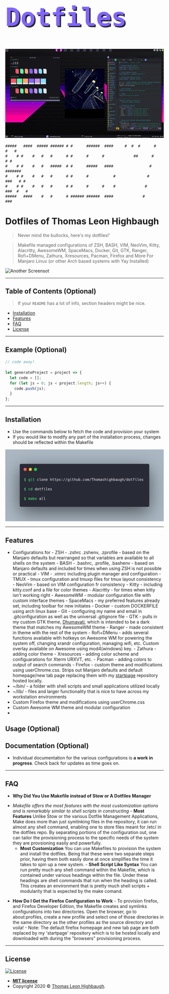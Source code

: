 <h1 style="color:#8265ff; text-shadow:0.25rem 0.25rem #24262D;font-family:monospace; Font-size: 5rem;">Dotfiles</h1>

![Screenshot of my desktop](screenshot/1.png)

```
#####   ####  ##### ###### # #      ######  ####     #  #  #      #       #   #
#    # #    #   #   #      # #      #      #             ##      #         # #
#    # #    #   #   #####  # #      #####   ####                #        #######
#    # #    #   #   #      # #      #           #              #     ###   # #
#    # #    #   #   #      # #      #      #    #             #      ###  #   #
#####   ####    #   #      # ###### ######  ####             #       ###
```

# Dotfiles of Thomas Leon Highbaugh

> Never mind the bullocks, here's my dotfiles!'

> Makefile managed configurations of ZSH, BASH, VIM, NeoVim, Kitty, Alacritty, AwesomeWM, SpaceMacs, Docker, Git, GTK, Ranger, Rofi+DMenu, Zathura, Xresources, Pacman, Firefox and More
> For Manjaro Linux (or other Arch based systems with Yay Installed)

![Another Screensot](screenshot/2.png)

---

## Table of Contents (Optional)

> If your `README` has a lot of info, section headers might be nice.

- [Installation](#installation)
- [Features](#features)
- [FAQ](#faq)
- [License](#license)

---

## Example (Optional)

```javascript
// code away!

let generateProject = project => {
  let code = [];
  for (let js = 0; js < project.length; js++) {
    code.push(js);
  }
};
```

---

## Installation

- Use the commands below to fetch the code and provision your system
- If you would like to modify any part of the installation process, changes should be reflected within the Makefile

![Set Up Commands](<screenshot/carbon(1).png>)

---

## Features

- Configurations for - ZSH - .zshrc .zshenv, .zprofile - based on the Manjaro defaults but rearranged so that variables are available to all shells on the system - BASH - .bashrc, .profile, .bashenv - based on Manjaro defaults and included for times when using ZSH is not possible or practical - VIM - .vimrc including plugin manager and configuration - TMUX - tmux configuration and tmuxp files for tmux layout consistency - NeoVim - based on VIM configuration fr consistency - Kitty - including kitty.conf and a file for color themes - Alacritty - for times when kitty isn't working right - AwesomeWM - modular configuration file with custom interface themes - SpaceMacs - my preferred features already set, including toolbar for new initiates - Docker - custom DOCKERFILE using arch linux base - Git - configuring my name and email in .gitconfiguration as well as the universal .gitignore file - GTK - pulls in my custom GTK theme, [Dhumavati](https://github.com/Thomashighbaugh/Dhumavati), which is intended to be a dark theme that matches my AwesomeWM theme - Ranger - made consistent in theme with the rest of the system - Rofi+DMenu - adds several functions available with hotkeys on Awesome WM for powering the system off, changing xrandr configuration, managing wifi, etc. Custom overlay available on Awesome using mod4(windows) key. - Zathura - adding color theme - Xresources - adding color scheme and configuarations for Xterm URXVT, etc. - Pacman - adding colors to output of search commands - Firefox - custom theme and modifications using userChrome.css. Strips out Manjaro defaults and default homepage/new tab page replacing them with my [startpage](https://github.com/Thomashighbaugh/startpage) repository hosted locally.
- ~/bin/ - a folder with shell scripts and small applications utilized locally
- ~/lib/ - files and larger functionality that is nice to have across my workstation environments
- Custom Firefox theme and modifications using userChrome.css
- Custom Awesome WM theme and modular configuration
-

## Usage (Optional)

## Documentation (Optional)

- Individual documentation for the various configurations is **a work in progress**. Check back for updates as time goes on.

---

## FAQ

- **Why Did You Use Makefile instead of Stow or A Dotfiles Manager**

* _Makefile offers the most features with the most customization options and is remarkably similar to shell scripts in constructing_ - **Most Features** Unlike Stow or the various Dotfile Management Applications, Make does more than just symlinking files in the repository, it can run almost any shell command, enabling one to store files meant for /etc/ in the dotfiles repo. By separating portions of the configuration out, one can tailor the provisioning process to the specific needs of the system they are provsioning easily and powerfully.
  - **Most Customization** You can use Makefiles to provision the system and install the dotfiles. Being that these were two separate steps prior, having them both easily done at once simplifies the time it takes to spin up a new system. - **Shell Script Like Syntax** You can run pretty much any shell command within the Makefile, which is contained under various headings within the file. Under these headings are shell commands that run when the heading is called. This creates an environment that is pretty much shell scripts + modularity that is expected by the make comand.

- **How Do I Get the Firefox Configuration to Work** - To provision firefox, and Firefox Developer Edition, the Makefile creates and symlinks configurations into two directories. Open the browser, go to about:profiles, create a new profile and select one of those directories in the same directory as the other profiles as the source directory and voila! - Note: The default firefox homepage and new tab page are both replaced by my 'startpage' repository which is to be hosted locally and downloaded with during the "browsers" provisioning process.

---

## License

[![License](http://img.shields.io/:license-mit-blue.svg?style=flat-square)](http://badges.mit-license.org)

- **[MIT license](http://opensource.org/licenses/mit-license.php)**
- Copyright 2020 © <a href="http://thomasleonhighbaugh.me" target="_blank">Thomas Leon Highbaugh</a>.
